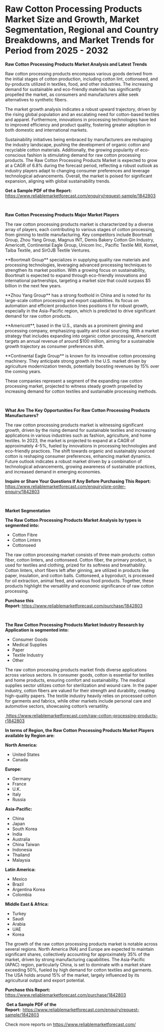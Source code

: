<p><h1>Raw Cotton Processing Products Market Size and Growth, Market Segmentation, Regional and Country Breakdowns, and Market Trends for Period from 2025 -  2032</h1></p><p><strong>Raw Cotton Processing Products Market Analysis and Latest Trends</strong></p>
<p><p>Raw cotton processing products encompass various goods derived from the initial stages of cotton production, including cotton lint, cottonseed, and by-products utilized in textiles, food, and other industries. The increasing demand for sustainable and eco-friendly materials has significantly propelled the market, as consumers and manufacturers alike seek alternatives to synthetic fibers.</p><p>The market growth analysis indicates a robust upward trajectory, driven by the rising global population and an escalating need for cotton-based textiles and apparel. Furthermore, innovations in processing technologies have led to improved efficiency and product quality, fostering greater adoption in both domestic and international markets. </p><p>Sustainability initiatives being embraced by manufacturers are reshaping the industry landscape, pushing the development of organic cotton and recyclable cotton materials. Additionally, the growing popularity of eco-conscious fashion is stimulating demand for raw cotton processing products. The Raw Cotton Processing Products Market is expected to grow at a CAGR of 6.8% during the forecast period, reflecting a robust outlook as industry players adapt to changing consumer preferences and leverage technological advancements. Overall, the market is poised for significant expansion, aligning with global sustainability trends.</p></p>
<p><strong>Get a Sample PDF of the Report:&nbsp;</strong> <a href="https://www.reliablemarketforecast.com/enquiry/request-sample/1842803?utm_campaign=2890&utm_medium=2&utm_source=Github&utm_content=ia&utm_term=26032025&utm_id=raw-cotton-processing-products">https://www.reliablemarketforecast.com/enquiry/request-sample/1842803</a></p>
<p>&nbsp;</p>
<p><strong>Raw Cotton Processing Products Major Market Players</strong></p>
<p><p>The raw cotton processing products market is characterized by a diverse array of players, each contributing to various stages of cotton processing, from ginning to textile manufacturing. Key competitors include Boortmalt Group, Zhou Yang Group, Magnus INT, Demis Bakery Cotton Gin Industry, Americott, Continental Eagle Group, Unicom Inc., Pacific Textile Mill, Komet, Taiba Textile, and SirOJB Textile Ventures.</p><p>**Boortmalt Group** specializes in supplying quality raw materials and processing technologies, leveraging advanced processing techniques to strengthen its market position. With a growing focus on sustainability, Boortmalt is expected to expand through eco-friendly innovations and international partnerships, targeting a market size that could surpass $5 billion in the next few years.</p><p>**Zhou Yang Group** has a strong foothold in China and is noted for its large-scale cotton processing and export capabilities. Its focus on automation and efficient production lines positions it for robust growth, especially in the Asia-Pacific region, which is predicted to drive significant demand for raw cotton products.</p><p>**Americott**, based in the U.S., stands as a prominent ginning and processing company, emphasizing quality and local sourcing. With a market strategy that includes expanding into organic cotton processing, Americott targets an annual revenue of around $100 million, aiming for a sustainable growth trajectory as consumer preferences shift.</p><p>**Continental Eagle Group** is known for its innovative cotton processing machinery. They anticipate strong growth in the U.S. market driven by agriculture modernization trends, potentially boosting revenues by 15% over the coming years. </p><p>These companies represent a segment of the expanding raw cotton processing market, projected to witness steady growth propelled by increasing demand for cotton textiles and sustainable processing methods.</p></p>
<p>&nbsp;</p>
<p><strong>What Are The Key Opportunities For Raw Cotton Processing Products Manufacturers?</strong></p>
<p><p>The raw cotton processing products market is witnessing significant growth, driven by the rising demand for sustainable textiles and increasing applications in various industries such as fashion, agriculture, and home textiles. In 2023, the market is projected to expand at a CAGR of approximately 4-5%, fueled by innovations in processing technologies and eco-friendly practices. The shift towards organic and sustainably sourced cotton is reshaping consumer preferences, enhancing market dynamics. Future outlook indicates a robust market driven by a combination of technological advancements, growing awareness of sustainable practices, and increased demand in emerging economies.</p></p>
<p><strong>Inquire or Share Your Questions If Any Before Purchasing This Report:</strong> <a href="https://www.reliablemarketforecast.com/enquiry/pre-order-enquiry/1842803?utm_campaign=2890&utm_medium=2&utm_source=Github&utm_content=ia&utm_term=26032025&utm_id=raw-cotton-processing-products">https://www.reliablemarketforecast.com/enquiry/pre-order-enquiry/1842803</a></p>
<p>&nbsp;</p>
<p><strong>Market Segmentation</strong></p>
<p><strong>The Raw Cotton Processing Products Market Analysis by types is segmented into:</strong></p>
<p><ul><li>Cotton Fibre</li><li>Cotton Linters</li><li>Cottonseed</li></ul></p>
<p><p>The raw cotton processing market consists of three main products: cotton fiber, cotton linters, and cottonseed. Cotton fiber, the primary product, is used for textiles and clothing, prized for its softness and breathability. Cotton linters, short fibers left after ginning, are utilized in products like paper, insulation, and cotton balls. Cottonseed, a byproduct, is processed for oil extraction, animal feed, and various food products. Together, these products highlight the versatility and economic significance of raw cotton processing.</p></p>
<p><strong>Purchase this Report:&nbsp;</strong><a href="https://www.reliablemarketforecast.com/purchase/1842803?utm_campaign=2890&utm_medium=2&utm_source=Github&utm_content=ia&utm_term=26032025&utm_id=raw-cotton-processing-products">https://www.reliablemarketforecast.com/purchase/1842803</a></p>
<p>&nbsp;</p>
<p><strong>The Raw Cotton Processing Products Market Industry Research by Application is segmented into:</strong></p>
<p><ul><li>Consumer Goods</li><li>Medical Supplies</li><li>Paper</li><li>Textile Industry</li><li>Other</li></ul></p>
<p><p>The raw cotton processing products market finds diverse applications across various sectors. In consumer goods, cotton is essential for textiles and home products, ensuring comfort and sustainability. The medical supplies sector utilizes cotton for sterilization and wound care. In the paper industry, cotton fibers are valued for their strength and durability, creating high-quality papers. The textile industry heavily relies on processed cotton for garments and fabrics, while other markets include personal care and automotive sectors, showcasing cotton’s versatility.</p></p>
<p><a href="https://www.reliablemarketforecast.com/raw-cotton-processing-products-r1842803?utm_campaign=2890&utm_medium=2&utm_source=Github&utm_content=ia&utm_term=26032025&utm_id=raw-cotton-processing-products">&nbsp;https://www.reliablemarketforecast.com/raw-cotton-processing-products-r1842803</a></p>
<p><strong>In terms of Region, the Raw Cotton Processing Products Market Players available by Region are:</strong></p>
<p>
    <p> <strong> North America: </strong>
        <ul>
            <li>United States</li>
            <li>Canada</li>
        </ul>
        </p> 
    <p> <strong> Europe: </strong>
        <ul>
            <li>Germany</li>
            <li>France</li>
            <li>U.K.</li>
            <li>Italy</li>
            <li>Russia</li>
        </ul>
        </p> 
    <p> <strong> Asia-Pacific: </strong>
        <ul>
            <li>China</li>
            <li>Japan</li>
            <li>South Korea</li>
            <li>India</li>
            <li>Australia</li>
            <li>China Taiwan</li>
            <li>Indonesia</li>
            <li>Thailand</li>
            <li>Malaysia</li>
        </ul>
        </p> 
    <p> <strong> Latin America: </strong>
        <ul>
            <li>Mexico</li>
            <li>Brazil</li>
            <li>Argentina Korea</li>
            <li>Colombia</li>
        </ul>
        </p> 
    <p> <strong> Middle East & Africa: </strong>
        <ul>
            <li>Turkey</li>
            <li>Saudi</li>
            <li>Arabia</li>
            <li>UAE</li>
            <li>Korea</li>
        </ul>
    </p>
    </p>
<p><p>The growth of the raw cotton processing products market is notable across several regions. North America (NA) and Europe are expected to maintain significant shares, collectively accounting for approximately 35% of the market, driven by strong manufacturing capabilities. The Asia-Pacific (APAC) region, particularly China, is set to dominate with a market share exceeding 50%, fueled by high demand for cotton textiles and garments. The USA holds around 15% of the market, largely influenced by its agricultural output and export potential.</p></p>
<p><strong>Purchase this Report: </strong><a href="https://www.reliablemarketforecast.com/purchase/1842803?utm_campaign=2890&utm_medium=2&utm_source=Github&utm_content=ia&utm_term=26032025&utm_id=raw-cotton-processing-products">https://www.reliablemarketforecast.com/purchase/1842803</a></p>
<p>&nbsp;<strong>Get a Sample PDF of the Report:&nbsp;&nbsp;</strong><a href="https://www.reliablemarketforecast.com/enquiry/request-sample/1842803?utm_campaign=2890&utm_medium=2&utm_source=Github&utm_content=ia&utm_term=26032025&utm_id=raw-cotton-processing-products">https://www.reliablemarketforecast.com/enquiry/request-sample/1842803</a></p>
<p><strong></strong></p>
<p>Check more reports on <a href="https://www.reliablemarketforecast.com/?utm_campaign=2890&utm_medium=2&utm_source=Github&utm_content=ia&utm_term=26032025&utm_id=raw-cotton-processing-products">https://www.reliablemarketforecast.com/</a></p>